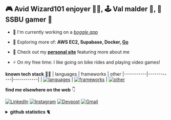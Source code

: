 <h2>🎮 Avid Wizard101 enjoyer 🧙‍♂️, 🕹️ Val malder 😤, 🎯 SSBU gamer 🤪</h2>

- 🔭 I'm currently working on a [_boggle app_](https://github.com/andrearcaina/pyggle)
- 🌱 Exploring more of: **AWS EC2, Supabase, Docker, [Go](https://github.com/andrearcaina/blazingly-go)**

- 💬 Check out my [**personal site**](https://andrearcaina.vercel.app/) featuring more about me

- ⚡ On my free time: I like going on bike rides and playing video games!

**known tech stack** 🧑‍💻
| languages | frameworks | other
|-----------|------------|------------|
| [![languages](https://skillicons.dev/icons?i=java,python,javascript,typescript,golang,c&perline=3)](https://github.com/tandpfun/skill-icons) | [![frameworks](https://skillicons.dev/icons?i=flask,django,nextjs,spring,react,tailwind&perline=3)](https://github.com/tandpfun/skill-icons) | [![other](https://skillicons.dev/icons?i=postgresql,bash,linux,vscode,idea,docker,git,postman&perline=4)](https://github.com/tandpfun/skill-icons)

**find me elsewhere on the web** 👇 

[![LinkedIn](https://skillicons.dev/icons?i=linkedin)](https://www.linkedin.com/in/andre-arcaina/) 
[![Instagram](https://skillicons.dev/icons?i=instagram)](https://instagram.com/azdrx) 
[![Devpost](https://skillicons.dev/icons?i=devto)](https://devpost.com/andrearcaina)
[![Gmail](https://skillicons.dev/icons?i=gmail)](mailto:dtandre331@gmail.com)

<details>
<summary>
<b>github statistics</b> 🐈
</summary>

![Visitors](https://komarev.com/ghpvc/?username=andrearcaina&label=Visitors&style=plastic)

| <img src="https://github-readme-stats.vercel.app/api/top-langs/?username=andrearcaina&layout=compact&theme=tokyonight&hide_border=true&exclude_repo=the-www-blog,clean-water-foundation&hide_progress=false&&langs_count=6" alt="andrearcaina" /> | <img src="https://github-readme-streak-stats.herokuapp.com?user=andrearcaina&theme=tokyonight&hide_border=true" alt="andrearcaina" /> |
|-----------|-----------|
</details>

